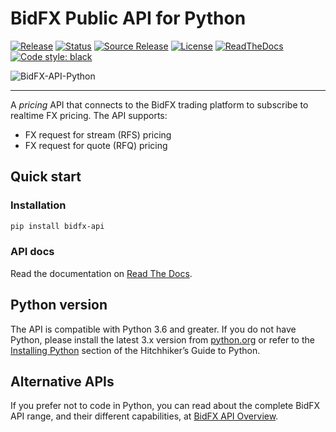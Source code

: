 # BidFX Public API for Python

[![Release](https://img.shields.io/pypi/v/bidfx-api)](https://pypi.org/project/bidfx-api)
[![Status](https://img.shields.io/pypi/status/bidfx-api)](https://pypi.org/project/bidfx-api)
[![Source Release](https://img.shields.io/github/v/release/bidfx/bidfx-api-py?sort=semver)](https://github.com/bidfx/bidfx-api-py)
[![License](https://img.shields.io/badge/license-Apache%202-4EB1BA.svg)](https://www.apache.org/licenses/LICENSE-2.0.html)
[![ReadTheDocs](https://img.shields.io/readthedocs/bidfx-api-py)](https://readthedocs.org/projects/bidfx-api-py)
[![Code style: black](https://img.shields.io/badge/code%20style-black-000000.svg)](https://github.com/psf/black)

![BidFX-API-Python](https://user-images.githubusercontent.com/2197551/76171801-35d74100-6187-11ea-8cc5-7f29b66d00ea.png)

-------


A *pricing* API that connects to the BidFX trading platform 
to subscribe to realtime FX pricing. The API supports:

 - FX request for stream (RFS) pricing
 - FX request for quote (RFQ) pricing


## Quick start

### Installation

```sh
pip install bidfx-api
```

### API docs

Read the documentation on [Read The Docs](https://bidfx-api-py.readthedocs.io).


## Python version

The API is compatible with Python 3.6 and greater.
If you do not have Python, please install the latest 3.x version from [python.org](https://python.org) 
or refer to the [Installing Python](http://docs.python-guide.org/en/latest/starting/installation/) section 
of the Hitchhiker’s Guide to Python.


## Alternative APIs

If you prefer not to code in Python, you can read about the complete BidFX API range, and their different capabilities,
at [BidFX API Overview](https://www.bidfx.com/apis).
